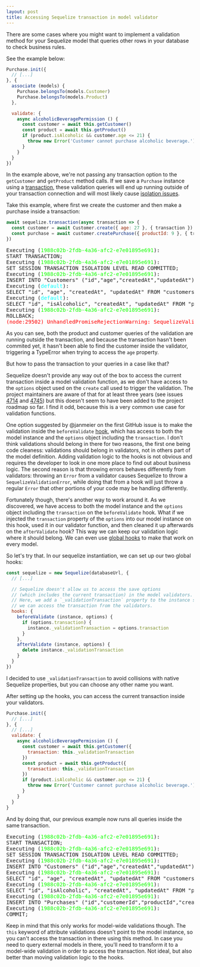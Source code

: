 ```yaml
---
layout: post
title: Accessing Sequelize transaction in model validator
---
```


There are some cases where you might want to implement a validation method for your Sequelize model that queries other rows in your database to check business rules.

See the example below:

```js
Purchase.init({
  // [...]
}, {
  associate (models) {
    Purchase.belongsTo(models.Customer)
    Purchase.belongsTo(models.Product)
  }, 

  validate: {
    async alcoholicBeveragePermission () {
      const customer = await this.getCustomer()
      const product = await this.getProduct()
      if (product.isAlcoholic && customer.age <= 21) {
        throw new Error('Customer cannot purchase alcoholic beverage.')
      }
    }
  }
})
```

In the example above, we're not passing any transaction option to the `getCustomer` and `getProduct` method calls. If we save a `Purchase` instance using a [transaction](https://sequelize.org/master/manual/transactions.html), these validation queries will end up running outside of your transaction connection and will most likely cause [isolation issues](https://en.wikipedia.org/wiki/Isolation_(database_systems)).

Take this example, where first we create the customer and then make a purchase inside a transaction:

```js
await sequelize.transaction(async transaction => {
  const customer = await Customer.create({ age: 27 }, { transaction })
  const purchase = await customer.createPurchase({ productId: 9 }, { transaction })
})
```

<div class="terminal">
  <pre>Executing (<span style="color:#1f0">1988c02b-2fdb-4a36-afc2-e7e01895e691</span>):
START TRANSACTION;
Executing (<span style="color:#1f0">1988c02b-2fdb-4a36-afc2-e7e01895e691</span>):
SET SESSION TRANSACTION ISOLATION LEVEL READ COMMITTED;
Executing (<span style="color:#1f0">1988c02b-2fdb-4a36-afc2-e7e01895e691</span>):
INSERT INTO "Customers" ("id","age","createdAt","updatedAt") VALUES (DEFAULT,27,'2019-08-23 22:10:39.813 +00:00','2019-08-23 22:10:39.813 +00:00') RETURNING *;
Executing (<span style="color:#0ff">default</span>):
SELECT "id", "age", "createdAt", "updatedAt" FROM "customers" WHERE id = 2;
Executing (<span style="color:#0ff">default</span>):
SELECT "id", "isAlcoholic", "createdAt", "updatedAt" FROM "products" WHERE id = 9;
Executing (<span style="color:#1f0">1988c02b-2fdb-4a36-afc2-e7e01895e691</span>):
ROLLBACK;
<span style="color:#f00">(node:29502) UnhandledPromiseRejectionWarning: SequelizeValidationError: Validation error: Cannot read property 'age' of null</span>
</pre>
</div>

As you can see, both the product and customer queries of the validation are running outside the transaction, and because the transaction hasn't been commited yet, it hasn't been able to find the customer inside the validator, triggering a TypeError when trying to access the `age` property.

But how to pass the transaction to your queries in a case like that?

Sequelize doesn't provide any way out of the box to access the current transaction inside a model validation function, as we don't have access to the `options` object used on the `create` call used to trigger the validation. The project maintainers are aware of that for at least three years (see issues [4714](https://github.com/sequelize/sequelize/issues/4714#issuecomment-151256536) and [4745](https://github.com/sequelize/sequelize/issues/4745#issuecomment-151758841)) but this doesn't seem to have been added to the project roadmap so far. I find it odd, because this is a very common use case for validation functions.

One option suggested by @janmeier on the first GitHub issue is to make the validation inside the `beforeValidate` [hook](https://sequelize.org/master/manual/hooks.html), which has access to both the model instance and the `options` object including the `transaction`. I don't think validations should belong in there for two reasons, the first one being code cleaness: validations should belong in validators, not in others part of the model definition. Adding validation logic to the hooks is not obvious and requires the developer to look in one more place to find out about business logic. The second reason is that throwing errors behaves differently from validators: throwing an `Error` from a validator causes Sequelize to throw a `SequelizeValidationError`, while doing that from a hook will just throw a regular `Error` that other portions of your code may be handling differently.

Fortunately though, there's another way to work around it. As we discovered, we have access to both the model instance and the `options` object including the `transaction` on the `beforeValidate` hook. What if we injected the `transaction` property of the `options` into our model instance on this hook, used it in our validator function, and then cleaned it up afterwards on the `afterValidate` hook? This way we can keep our validation logic where it should belong. We can even use [global hooks](https://sequelize.org/master/manual/hooks.html#global---universal-hooks) to make that work on every model.

So let's try that. In our sequelize instantiation, we can set up our two global hooks:

```js
const sequelize = new Sequelize(databaseUrl, {
  // [...]

  // Sequelize doesn't allow us to access the save options
  // (which includes the current transaction) in the model validators.
  // Here, we add a `_validationTransaction` property to the instance so
  // we can access the transaction from the validators.
  hooks: {
    beforeValidate (instance, options) {
      if (options.transaction) {
        instance._validationTransaction = options.transaction
      }
    },
    afterValidate (instance, options) {
      delete instance._validationTransaction
    }
  }
})
```

I decided to use `_validationTransaction` to avoid collisions with native Sequelize properties, but you can choose any other name you want.

After setting up the hooks, you can access the current transaction inside your validators.

```js
Purchase.init({
  // [...]
}, {
  // [...]
  validate: {
    async alcoholicBeveragePermission () {
      const customer = await this.getCustomer({
        transaction: this._validationTransaction
      })
      const product = await this.getProduct({
        transaction: this._validationTransaction
      })
      if (product.isAlcoholic && customer.age <= 21) {
        throw new Error('Customer cannot purchase alcoholic beverage.')
      }
    }
  }
}
```

And by doing that, our previous example now runs all queries inside the same transaction.

<div class="terminal">
  <pre>Executing (<span style="color:#1f0">1988c02b-2fdb-4a36-afc2-e7e01895e691</span>):
START TRANSACTION;
Executing (<span style="color:#1f0">1988c02b-2fdb-4a36-afc2-e7e01895e691</span>):
SET SESSION TRANSACTION ISOLATION LEVEL READ COMMITTED;
Executing (<span style="color:#1f0">1988c02b-2fdb-4a36-afc2-e7e01895e691</span>):
INSERT INTO "Customers" ("id","age","createdAt","updatedAt") VALUES (DEFAULT,27,'2019-08-23 22:25:32.728 +00:00','2019-08-23 22:25:32.728 +00:00') RETURNING *;
Executing (<span style="color:#1f0">1988c02b-2fdb-4a36-afc2-e7e01895e691</span>):
SELECT "id", "age", "createdAt", "updatedAt" FROM "customers" WHERE id = 2;
Executing (<span style="color:#1f0">1988c02b-2fdb-4a36-afc2-e7e01895e691</span>):
SELECT "id", "isAlcoholic", "createdAt", "updatedAt" FROM "products" WHERE id = 9;
Executing (<span style="color:#1f0">1988c02b-2fdb-4a36-afc2-e7e01895e691</span>):
INSERT INTO "Purchases" ("id","customerId","productId","createdAt","updatedAt") VALUES (DEFAULT,2,9,'2019-08-23 22:25:32.801 +00:00','2019-08-23 22:25:32.801 +00:00') RETURNING *;
Executing (<span style="color:#1f0">1988c02b-2fdb-4a36-afc2-e7e01895e691</span>):
COMMIT;
</pre>
</div>

Keep in mind that this only works for model-wide validations though. The `this` keyword of attribute validations doesn't point to the model instance, so you can't access the transaction in there using this method. In case you need to query external models in there, you'll need to transform it to a model-wide validation in order to access the transaction. Not ideal, but also better than moving validation logic to the hooks.